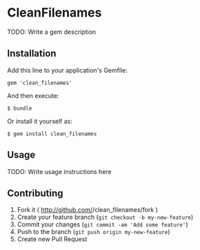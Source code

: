 # CleanFilenames

TODO: Write a gem description

## Installation

Add this line to your application's Gemfile:

    gem 'clean_filenames'

And then execute:

    $ bundle

Or install it yourself as:

    $ gem install clean_filenames

## Usage

TODO: Write usage instructions here

## Contributing

1. Fork it ( http://github.com/<my-github-username>/clean_filenames/fork )
2. Create your feature branch (`git checkout -b my-new-feature`)
3. Commit your changes (`git commit -am 'Add some feature'`)
4. Push to the branch (`git push origin my-new-feature`)
5. Create new Pull Request

